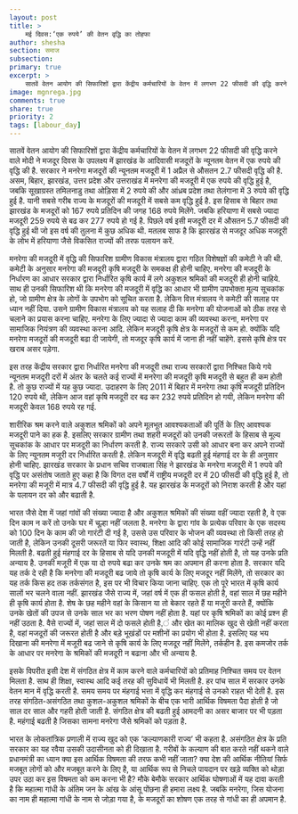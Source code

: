 ```yaml
---
layout: post
title: >
    मई दिवस:‘एक रुपये’ की वेतन वृद्धि का तोहफा
author: shesha
section: समाज
subsection:
primary: true
excerpt: >
    सातवें वेतन आयोग की सिफारिशों द्वारा केंद्रीय कर्मचारियों के वेतन में लगभग 22 फीसदी की वृद्धि करने वाले मोदी ने मजदूर दिवस के उपलक्ष्य में झारखंड के आदिवासी मजदूरों के न्यूनतम वेतन में एक रुपये की वृद्धि की है. सरकार ने मनरेगा मजदूरों की न्यूनतम मजदूरी में 1 अप्रैल से औसतन 2.7 फीसदी वृद्धि की है.
image: mgnrega.jpg
comments: true
share: true
priority: 2
tags: [labour_day]
---
```


सातवें वेतन आयोग की सिफारिशों द्वारा केंद्रीय कर्मचारियों के वेतन में लगभग 22 फीसदी की वृद्धि करने वाले मोदी ने मजदूर दिवस के उपलक्ष्य में झारखंड के आदिवासी मजदूरों के न्यूनतम वेतन में एक रुपये की वृद्धि की है. सरकार ने मनरेगा मजदूरों की न्यूनतम मजदूरी में 1 अप्रैल से औसतन 2.7 फीसदी वृद्धि की है. असम, बिहार, झारखंड, उत्तर प्रदेश और उत्तराखंड में मनरेगा की मजदूरी में एक रुपये की वृद्धि हुई है, जबकि सूखाग्रस्त तमिलनाडु तथा ओड़िसा में 2 रुपये की और आंध्रब  प्रदेश तथा तेलंगाना में 3 रुपये की वृद्धि हुई है. यानी सबसे गरीब राज्य के मजदूरों की मजदूरी में सबसे कम वृद्धि हुई है. इस हिसाब से बिहार तथा झारखंड के मजदूरों को 167 रुपये प्रतिदिन की जगह 168 रुपये मिलेंगे. जबकि हरियाणा में सबसे ज्यादा मजदूरी 259 रुपये से बढ कर 277 रुपये हो गई है. पिछले वर्ष इसी मजदूरी दर में औसतन 5.7 फीसदी की वृद्धि हुई थी जो इस वर्ष की तुलना में कुछ अधिक थी. मतलब साफ है कि झारखंड से मजदूर अधिक मजदूरी के लोभ में हरियाणा जैसे विकसित राज्यों की तरफ पलायन करें.

मनरेगा की मजदूरी में वृद्धि की सिफारिश ग्रामीण विकास मंत्रालय द्वारा गठित विशेषज्ञों की कमेटी ने की थी. कमेटी के अनुसार मनरेगा की मजदूरी कृषि मजदूरी के समकक्ष ही होनी चाहिए. मनरेगा की मजदूरी के निर्धारण का आधार सरकार द्वारा निर्धारित कृषि कार्य में लगे अकुशल श्रमिकों की मजदूरी ही होनी चाहिये. साथ ही उनकी सिफारिश थी कि मनरेगा की मजदूरी में वृद्धि का आधार भी ग्रामीण उपभोक्ता मूल्य सूचकांक हो, जो ग्रामीण क्षेत्र के लोगों के उपभोग को सूचित करता है. लेकिन वित्त मंत्रालय ने कमेटी की सलाह पर ध्यान नहीं दिया. उसने ग्रामीण विकास मंत्रालय को यह सलाह दी कि मनरेगा की योजनाओं को ठीक तरह से चलाने का प्रयास करना चाहिए. मनरेगा के लिए ज्यादा से ज्यादा काम की व्यवस्था करना, मनरेगा पर सामाजिक नियंत्रण की व्यवस्था करना आदि. लेकिन मजदूरी कृषि क्षेत्र के मजदूरों से कम हो. क्योंकि यदि मनरेगा मजदूरों की मजदूरी बढा दी जायेगी, तो मजदूर कृषि कार्य में जाना ही नहीं चाहेंगे. इससे कृषि क्षेत्र पर खराब असर पड़ेगा.

इस तरह केंद्रीय सरकार द्वारा निर्धारित मनरेगा की मजदूरी तथा राज्य सरकारों द्वारा निश्चित किये गये न्यूनतम मजदूरी दरों में अंतर के चलते कई राज्यों में मनरेगा की मजदूरी कृषि मजदूरी से बहुत ही कम होती है. तो कुछ राज्यों में यह कुछ ज्यादा. उदाहरण के लिए 2011 में बिहार में मनरेगा तथा कृषि मजदूरी प्रतिदिन 120 रुपये थी, लेकिन आज वहां कृषि मजदूरी दर बढ कर 232 रुपये प्रतिदिन हो गयी, लेकिन मनरेगा की मजदूरी केवल 168 रुपये रह गई.

शारीरिक श्रम करने वाले अकुशल श्रमिकों को अपने मूलभूत आवश्यकताओं की पूर्ति के लिए आवश्यक मजदूरी पाने का हक है. इसलिए सरकार ग्रामीण तथा शहरी मजदूरों को उनकी जरूरतों के हिसाब से मूल्य सूचकांक के आधार पर मजदूरी का निर्धारण करती है. राज्य सरकारे उसी को आधार बना कर अपने राज्यों के लिए न्यूनतम मजूरी दर निर्धारित करती है. लेकिन मजदूरी में वृद्धि बढती हुई मंहगाई दर के ही अनुसार होनी चाहिए. झारखंड सरकार के प्रधान सचिव राजबाला सिंह ने झारखंड के मनरेगा मजदूरी में 1 रुपये की वृद्धि पर असंतोष जताते हुए कहा है कि विगत दस वर्षों में राष्ट्रीय मजदूरी दर में 20 फीसदी की वृद्धि हुई है, तो मनरेगा की मजूरी में मात्र 4.7 फीसदी की वृद्धि हुई है. यह झारखंड के मजदूरों को निराश करती है और यहां के पलायन दर को और बढाती है.

भारत जैसे देश में जहां गांवों की संख्या ज्यादा है और अकुशल श्रमिकों की संख्या वहीं ज्यादा रहती है, वे एक दिन काम न करें तो उनके घर में चूल्हा नहीं जलता है. मनरेगा के द्वारा गांव के प्रत्येक परिवार के एक सदस्य को 100 दिन के काम की जो गारंटी दी गई है, उससे उस परिवार के भोजन की व्यवस्था तो किसी तरह हो जाती है, लेकिन उनकी दूसरी जरूरतें या फिर स्वास्थ, शिक्षा आदि की कोई सामाजिक गारंटी उन्हें नहीं मिलती है. बढती हुई मंहगाई दर के हिसाब से यदि उनकी मजदूरी में यदि वृद्धि नहीं होती है, तो यह उनके प्रति अन्याय है. उनकी मजूरी में एक या दो रुपये बढा कर उनके श्रम का अपमान ही करना होता है. सरकार यदि यह तर्क दे रही है कि मनरेगा की मजदूरी बढ जाये तो कृषि कार्य के लिए मजदूर नहीं मिलेंगे, तो सरकार का यह तर्क किस हद तक तर्कसंगत है, इस पर भी विचार किया जाना चाहिए. एक तो पूरे भारत में कृषि कार्य सालों भर चलने वाला नहीं. झारखंड जैसे राज्य में, जहां वर्ष में एक ही फसल होती है, वहां साल में छह महीने ही कृषि कार्य होता है. शेष के छह महीने वहां के किसान या तो बेकार रहते हैं या मजूरी करते हैं, क्योंकि उनके खेतों की उपज से उनके साल भर का भरण पोषण नहीं होता है. यहां पर कृषि श्रमिकों का कोई प्रश्न ही नहीं उठता है. वैसे राज्यों में, जहां साल में दो फसले होती है,ं और खेत का मालिक खुद से खेती नहीं करता है, वहां मजदूरों की जरूरत होती है और बड़े भूखंडों पर मशीनों का प्रयोग भी होता है. इसलिए यह भय दिखाना की मनरेगा में मजूरी बढ जाने से कृषि कार्य के लिए मजदूर नहीं मिलेंगे, तर्कहीन है. इस कमजोर तर्क के आधार पर मनरेगा के श्रमिकों की मजदूरी न बढाना और भी अन्याय है.

इसके विपरीत इसी देश में संगठित क्षेत्र में काम करने वाले कर्मचारियों को प्रतिमाह निश्चित समय पर वेतन मिलता है. साथ ही शिक्षा, स्वास्थ आदि कई तरह की सुविधायें भी मिलती है. हर पांच साल में सरकार उनके वेतन मान में वृद्धि करती है. समय समय पर मंहगाई भत्ता में वृद्धि कर मंहगाई से उनको राहत भी देती है. इस तरह संगठित-असंगठित तथा कुशल-अकुशल श्रमिकों के बीच एक भारी आर्थिक विषमता पैदा होती है जो साल दर साल और गहरी होती जाती है. संगठित क्षेत्र की बढती हुई आमदनी का असर बाजार पर भी पड़ता है. महंगाई बढती है जिसका सामना मनरेगा जैसे श्रमिकों को पड़ता है.

भारत के लोकतांत्रिक प्रणाली में राज्य खुद को एक ‘कल्याणकारी राज्य’ भी कहता है. असंगठित क्षेत्र के प्रति सरकार का यह रवैया उसकी उदासीनता को ही दिखाता है. गरीबों के कल्याण की बात करते नहीं थकने वाले प्रधानमंत्री का ध्यान क्या इस आर्थिक विषमता की तरफ कभी नहीं जाता? क्या देश की आर्थिक नीतियां सिर्फ मजबूत लोगों को और मजबूत करने के लिए है, या आर्थिक रूप से निचले पायदान पर खड़े व्यक्ति को थोड़ा उपर उठा कर इस विषमता को कम करना भी है? मौके बेमौके सरकार आर्थिक घोषणाओं में यह दावा करती है कि  महात्मा गांधी के अंतिम जन के आंख के आंसू पोंछना ही हमारा लक्ष्य है. जबकि मनरेगा, जिस योजना का नाम ही महात्मा गांधी के नाम से जोड़ा गया है, के मजदूरों का शोषण एक तरह से गांधी का ही अपमान है.